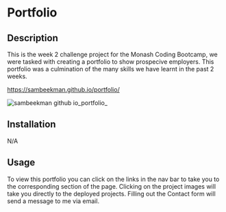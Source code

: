 # Portfolio

## Description

This is the week 2 challenge project for the Monash Coding Bootcamp, we were tasked with creating a portfolio to show prospecive employers. This portfolio was a culmination of the many skills we have learnt in the past 2 weeks.

https://sambeekman.github.io/portfolio/

![sambeekman github io_portfolio_](https://github.com/SamBeekman/portfolio/assets/131665093/3c206abc-8d5e-4a4c-aed2-6fdc51a2cc93)



## Installation

N/A

## Usage

To view this portfolio you can click on the links in the nav bar to take you to the corresponding section of the page. 
Clicking on the project images will take you directly to the deployed projects.
Filling out the Contact form will send a message to me via email.


